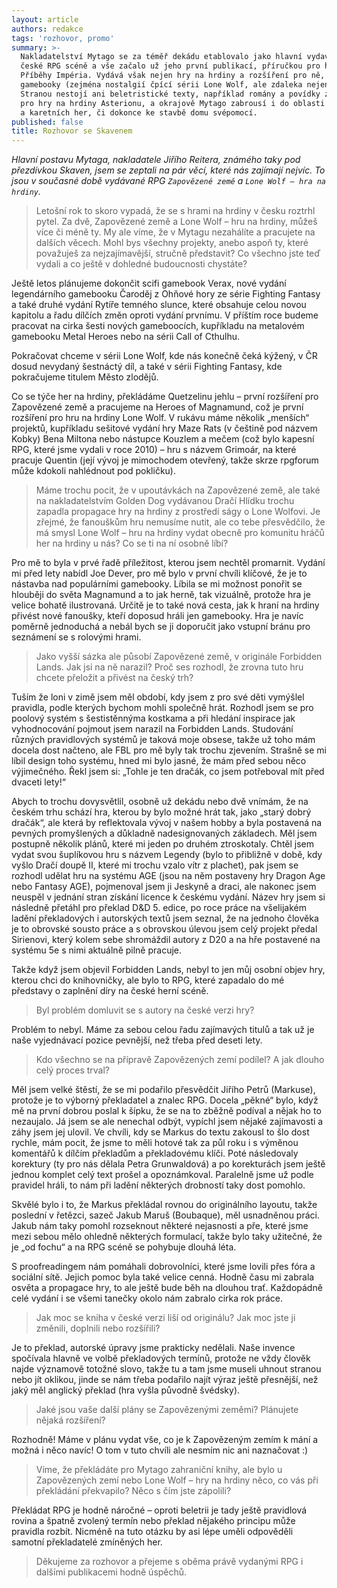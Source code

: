 ```yaml
---
layout: article
authors: redakce
tags: 'rozhovor, promo'
summary: >-
  Nakladatelství Mytago se za téměř dekádu etablovalo jako hlavní vydavatel na
  české RPG scéně a vše začalo už jeho první publikací, příručkou pro hru
  Příběhy Impéria. Vydává však nejen hry na hrdiny a rozšíření pro ně, ale také
  gamebooky (zejména nostalgií čpící sérii Lone Wolf, ale zdaleka nejen tu).
  Stranou nestojí ani beletristické texty, například romány a povídky ze světa
  pro hry na hrdiny Asterionu, a okrajově Mytago zabrousí i do oblasti deskových
  a karetních her, či dokonce ke stavbě domu svépomocí.
published: false
title: Rozhovor se Skavenem
---
```


_Hlavní postavu Mytaga, nakladatele Jiřího Reitera, známého taky pod přezdívkou Skaven, jsem se zeptali na pár věcí, které nás zajímají nejvíc. To jsou v současné době vydávané RPG `Zapovězené země` a `Lone Wolf – hra na hrdiny`._

>Letošní rok to skoro vypadá, že se s hrami na hrdiny v česku roztrhl pytel. Za dvě, Zapovězené země a Lone Wolf – hru na hrdiny, můžeš více či méně ty. My ale víme, že v Mytagu nezahálíte a pracujete na dalších věcech. Mohl bys všechny projekty, anebo aspoň ty, které považuješ za nejzajímavější, stručně představit? Co všechno jste teď vydali a co ještě v dohledné budoucnosti chystáte?

Ještě letos plánujeme dokončit scifi gamebook Verax, nové vydání legendárního gamebooku Čaroděj z Ohňové hory ze série Fighting Fantasy a také druhé vydání Rytíře temného slunce, které obsahuje celou novou kapitolu a řadu dílčích změn oproti vydání prvnímu. V příštím roce budeme pracovat na cirka šesti nových gameboocích, kupříkladu na metalovém gamebooku Metal Heroes nebo na sérii Call of Cthulhu.

Pokračovat chceme v sérii Lone Wolf, kde nás konečně čeká kýžený, v ČR dosud nevydaný šestnáctý díl, a také v sérii Fighting Fantasy, kde pokračujeme titulem Město zlodějů.

Co se týče her na hrdiny, překládáme Quetzelinu jehlu – první rozšíření pro Zapovězené země a pracujeme na Heroes of Magnamund, což je první rozšíření pro hru na hrdiny Lone Wolf. V rukávu máme několik „menších“ projektů, kupříkladu sešitové vydání hry Maze Rats (v češtině pod názvem Kobky) Bena Miltona nebo nástupce Kouzlem a mečem (což bylo kapesní RPG, které jsme vydali v roce 2010) – hru s názvem Grimoár, na které pracuje Quentin (její vývoj je mimochodem otevřený, takže skrze rpgforum může kdokoli nahlédnout pod pokličku).

>Máme trochu pocit, že v upoutávkách na Zapovězené země, ale také na nakladatelstvím Golden Dog vydávanou Dračí Hlídku trochu zapadla propagace hry na hrdiny z prostředí ságy o Lone Wolfovi. Je zřejmé, že fanouškům hru nemusíme nutit, ale co tebe přesvědčilo, že má smysl Lone Wolf – hru na hrdiny vydat obecně pro komunitu hráčů her na hrdiny u nás? Co se ti na ní osobně líbí?


Pro mě to byla v prvé řadě příležitost, kterou jsem nechtěl promarnit. Vydání mi před lety nabídl Joe Dever, pro mě bylo v první chvíli klíčové, že je to nástavba nad populárními gamebooky. Líbila se mi možnost ponořit se hlouběji do světa Magnamund a to jak herně, tak vizuálně, protože hra je velice bohatě ilustrovaná. Určitě je to také nová cesta, jak k hraní na hrdiny přivést nové fanoušky, kteří doposud hráli jen gamebooky. Hra je navíc poměrně jednoduchá a nebál bych se ji doporučit jako vstupní bránu pro seznámení se s rolovými hrami.

>Jako vyšší sázka ale působí Zapovězené země, v originále Forbidden Lands. Jak jsi na ně narazil? Proč ses rozhodl, že zrovna tuto hru chcete přeložit a přivést na český trh?

Tuším že loni v zimě jsem měl období, kdy jsem z pro své děti vymýšlel pravidla, podle kterých bychom mohli společně hrát. Rozhodl jsem se pro poolový systém s šestistěnnýma kostkama a při hledání inspirace jak vyhodnocování pojmout jsem narazil na Forbidden Lands. Studování různých pravidlových systémů je taková moje obsese, takže už toho mám docela dost načteno, ale FBL pro mě byly tak trochu zjevením. Strašně se mi líbil design toho systému, hned mi bylo jasné, že mám před sebou něco výjimečného. Řekl jsem si: „Tohle je ten dračák, co jsem potřeboval mít před dvaceti lety!“

Abych to trochu dovysvětlil, osobně už dekádu nebo dvě vnímám, že na českém trhu schází hra, kterou by bylo možné hrát tak, jako „starý dobrý dračák“, ale která by reflektovala vývoj v našem hobby a byla postavená na pevných promyšlených a důkladně nadesignovaných základech. Měl jsem postupně několik plánů, které mi jeden po druhém ztroskotaly. Chtěl jsem vydat svou šuplíkovou hru s názvem Legendy (bylo to přibližně v době, kdy vyšlo Dračí doupě II, které mi trochu vzalo vítr z plachet), pak jsem se rozhodl udělat hru na systému AGE (jsou na něm postaveny hry Dragon Age nebo Fantasy AGE), pojmenoval jsem ji Jeskyně a draci, ale nakonec jsem neuspěl v jednání stran získání licence k českému vydání. Název hry jsem si následně přetáhl pro překlad D&D 5. edice, po roce práce na všelijakém ladění překladových i autorských textů jsem seznal, že na jednoho člověka je to obrovské sousto práce a s obrovskou úlevou jsem celý projekt předal Sirienovi, který kolem sebe shromáždil autory z D20 a na hře postavené na systému 5e s nimi aktuálně pilně pracuje.

Takže když jsem objevil Forbidden Lands, nebyl to jen můj osobní objev hry, kterou chci do knihovničky, ale bylo to RPG, které zapadalo do mé představy o zaplnění díry na české herní scéně.

>Byl problém domluvit se s autory na české verzi hry?

Problém to nebyl. Máme za sebou celou řadu zajímavých titulů a tak už je naše vyjednávací pozice pevnější, než třeba před deseti lety. 

>Kdo všechno se na přípravě Zapovězených zemí podílel? A jak dlouho celý proces trval?

Měl jsem velké štěstí, že se mi podařilo přesvědčit Jiřího Petrů (Markuse), protože je to výborný překladatel a znalec RPG. Docela „pěkné“ bylo, když mě na první dobrou poslal k šípku, že se na to zběžně podíval a nějak ho to nezaujalo. Já jsem se ale nenechal odbýt, vypíchl jsem nějaké zajímavosti a záhy jsem jej ulovil. Ve chvíli, kdy se Markus do textu zakousl to šlo dost rychle, mám pocit, že jsme to měli hotové tak za půl roku i s výměnou komentářů k dílčím překladům a překladovému klíči. Poté následovaly korektury (ty pro nás dělala Petra Grunwaldová) a po korekturách jsem ještě jednou komplet celý text prošel a opoznámkoval. Paralelně jsme už podle pravidel hráli, to nám při ladění některých drobností taky dost pomohlo.

Skvělé bylo i to, že Markus překládal rovnou do originálního layoutu, takže poslední v řetězci, sazeč Jakub Maruš (Boubaque), měl usnadněnou práci. Jakub nám taky pomohl rozseknout některé nejasnosti a pře, které jsme mezi sebou mělo ohledně některých formulací, takže bylo taky užitečné, že je „od fochu“ a na RPG scéně se pohybuje dlouhá léta.

S proofreadingem nám pomáhali dobrovolníci, které jsme lovili přes fóra a sociální sítě. Jejich pomoc byla také velice cenná. Hodně času mi zabrala osvěta a propagace hry, to ale ještě bude běh na dlouhou trať. Každopádně celé vydání i se všemi tanečky okolo nám zabralo cirka rok práce. 

>Jak moc se kniha v české verzi liší od originálu? Jak moc jste ji změnili, doplnili nebo rozšířili?

Je to překlad, autorské úpravy jsme prakticky nedělali. Naše invence spočívala hlavně ve volbě překladových termínů, protože ne vždy člověk najde významově totožné slovo, takže tu a tam jsme museli uhnout stranou nebo jít oklikou, jinde se nám třeba podařilo najít výraz ještě přesnější, než jaký měl anglický překlad (hra vyšla původně švédsky).

>Jaké jsou vaše další plány se Zapovězenými zeměmi? Plánujete nějaká rozšíření?

Rozhodně! Máme v plánu vydat vše, co je k Zapovězeným zemím k mání a možná i něco navíc! O tom v tuto chvíli ale nesmím nic ani naznačovat :)

>Víme, že překládáte pro Mytago zahraniční knihy, ale bylo u Zapovězených zemí nebo Lone Wolf – hry na hrdiny něco, co vás při překládání překvapilo? Něco s čím jste zápolili?

Překládat RPG je hodně náročné – oproti beletrii je tady ještě pravidlová rovina a špatně zvolený termín nebo překlad nějakého principu může pravidla rozbít. Nicméně na tuto otázku by asi lépe uměli odpověděli samotní překladatelé zmíněných her. 

>Děkujeme za rozhovor a přejeme s oběma právě vydanými RPG i dalšími publikacemi hodně úspěchů.
